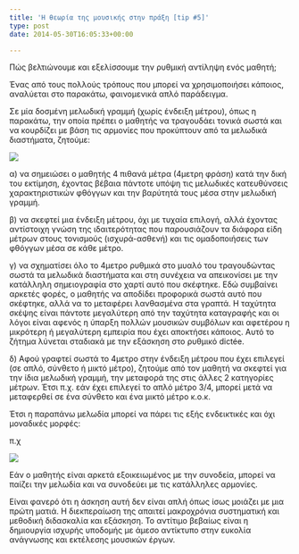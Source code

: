```yaml
---
title: 'Η θεωρία της μουσικής στην πράξη [tip #5]'
type: post
date: 2014-05-30T16:05:33+00:00

---
```

Πώς βελτιώνουμε και εξελίσσουμε την ρυθμική αντίληψη ενός μαθητή;

Ένας από τους πολλούς τρόπους που μπορεί να χρησιμοποιήσει κάποιος, αναλύεται στο παρακάτω, φαινομενικά απλό παράδειγμα.

Σε μία δοσμένη μελωδική γραμμή (χωρίς ένδειξη μέτρου), όπως η παρακάτω, την οποία πρέπει ο μαθητής να τραγουδάει τονικά σωστά και να κουρδίζει με βάση τις αρμονίες που προκύπτουν από τα μελωδικά διαστήματα, ζητούμε:

![](/action_1-e1401366840379.jpg)

α) να σημειώσει ο μαθητής 4 πιθανά μέτρα (4μετρη φράση) κατά την δική του εκτίμηση, έχοντας βέβαια πάντοτε υπόψη τις μελωδικές κατευθύνσεις χαρακτηριστικών φθόγγων και την βαρύτητά τους μέσα στην μελωδική γραμμή.

β) να σκεφτεί μια ένδειξη μέτρου, όχι με τυχαία επιλογή, αλλά έχοντας αντίστοιχη γνώση της ιδαιτερότητας που παρουσιάζουν τα διάφορα είδη μέτρων στους τονισμούς (ισχυρά-ασθενή) και τις ομαδοποιήσεις των φθόγγων μέσα σε κάθε μέτρο.

γ) να σχηματίσει όλο το 4μετρο ρυθμικά στο μυαλό του τραγουδώντας σωστά τα μελωδικά διαστήματα και στη συνέχεια να απεικονίσει με την κατάλληλη σημειογραφία στο χαρτί αυτό που σκέφτηκε. Eδώ συμβαίνει αρκετές φορές, ο μαθητής να αποδίδει προφορικά σωστά αυτό που σκέφτηκε, αλλά να το μεταφέρει λανθασμένα στα γραπτά. Η ταχύτητα σκέψης είναι πάντοτε μεγαλύτερη από την ταχύτητα καταγραφής και οι λόγοι είναι αφενός η ύπαρξη πολλών μουσικών συμβόλων και αφετέρου η μικρότερη ή μεγαλύτερη εμπειρία που έχει αποκτήσει κάποιος. Αυτό το ζήτημα λύνεται σταδιακά με την εξάσκηση στο ρυθμικό dictée.

δ) Αφού γραφτεί σωστά το 4μετρο στην ένδειξη μέτρου που έχει επιλεγεί (σε απλό, σύνθετο ή μικτό μέτρο), ζητούμε από τον μαθητή να σκεφτεί για την ίδια μελωδική γραμμή, την μεταφορά της στις άλλες 2 κατηγορίες μέτρων. Έτσι π.χ. εάν έχει επιλεγεί το απλό μέτρο 3/4, μπορεί μετά να μεταφερθεί σε ένα σύνθετο και ένα μικτό μέτρο κ.ο.κ.

Έτσι η παραπάνω μελωδία μπορεί να πάρει τις εξής ενδεικτικές και όχι μοναδικές μορφές:

π.χ

![](/action_2-e1401441467638.jpg)

Εάν ο μαθητής είναι αρκετά εξοικειωμένος με την συνοδεία, μπορεί να παίζει την μελωδία και να συνοδεύει με τις κατάλληλες αρμονίες.

Είναι φανερό ότι η άσκηση αυτή δεν είναι απλή όπως ίσως μοιάζει με μια πρώτη ματιά. Η διεκπεραίωση της απαιτεί μακροχρόνια συστηματική και μεθοδική διδασκαλία και εξάσκηση. Το αντίτιμο βεβαίως είναι η δημιουργία ισχυρής υποδομής με άμεσο αντίκτυπο στην ευκολία ανάγνωσης και εκτέλεσης μουσικών έργων.
